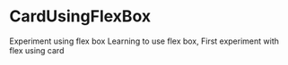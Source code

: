 # CardUsingFlexBox
Experiment using flex box
Learning to use flex box, First experiment with flex using card
